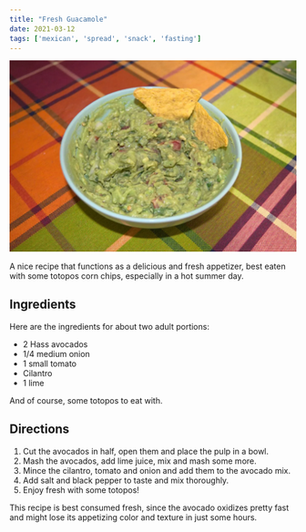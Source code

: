 ```yaml
---
title: "Fresh Guacamole"
date: 2021-03-12
tags: ['mexican', 'spread', 'snack', 'fasting']
---
```


![Fresh Guacamole](/recipes/pix/guacamole.webp)

A nice recipe that functions as a delicious and fresh appetizer, best eaten with some totopos corn chips, especially in a hot summer day.

## Ingredients

Here are the ingredients for about two adult portions:

* 2 Hass avocados
* 1/4 medium onion
* 1 small tomato
* Cilantro
* 1 lime

And of course, some totopos to eat with.

## Directions

1. Cut the avocados in half, open them and place the pulp in a bowl.
2. Mash the avocados, add lime juice, mix and mash some more.
3. Mince the cilantro, tomato and onion and add them to the avocado mix.
4. Add salt and black pepper to taste and mix thoroughly.
5. Enjoy fresh with some totopos!

This recipe is best consumed fresh, since the avocado oxidizes pretty fast and might lose its appetizing color and texture in just some hours.
